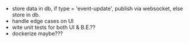 - store data in db, if type = 'event-update', publish via websocket, else store in db.
- handle edge cases on UI
- wite unit tests for both UI & B.E.??
- dockerize maybe???
